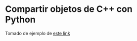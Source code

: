 # Compartir objetos de C++ con Python

Tomado de ejemplo de [este link](https://pybind11.readthedocs.io/en/stable/classes.html)
